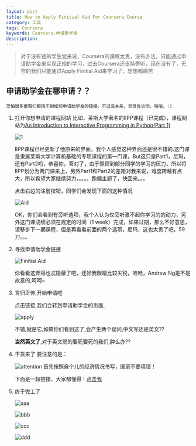 ```yaml
---
layout: post
title: How to Apply Finitial Aid For Coursera Course
category: 工具
tags: Coursera
keywords: Coursera,申请助学金
description: 
---
```


> 对于没有钱的学生党来说，Coursera的课程太贵，没有办法，只能通过申请助学金来实现正规的学习，过去Coursera还支持旁听，现在没有了，无奈的我们只能通过Apply Finitial Aid来学习了，想想都痛苦

## 申请助学金在哪申请？？

	恐怕很多童鞋们都找不到如何申请助学金的链接，不过没关系，哥哥告诉你，哈哈，:)

1. 打开你想申请的课程网站
	比如，莱斯大学著名的IIPP课程（已完成），课程网站为[An Introduction to Interactive Programming in Python(Part 1)](https://www.coursera.org/learn/interactive-python-1)

	![1](../../../pic/03-1.png)

	IIPP课程已经更新了他原来的界面，我个人感觉这种界面还是很不错的.这门课是隶属莱斯大学计算机基础的专项课程的第一门课，But这只是Part1，尼玛，还有Part2吗，恭喜你，答对了，由于照顾到部分同学的学习的压力，所以将IIPP划分为两门课来上，另外Part1和Part2的差距对我来说，难度跨越有点大，所以希望大家继续努力，。。。。跑偏主题了，快回来。。。

	点击右边的注册按钮，同学们会发现下面的这种情况

	![Aid](../../../pic/03-2.png)

	OK，你们会看到有旁听选项，我个人认为仅旁听激不起你学习的的动力，另外这门课成绩必须在规定的时间（1 week）完成，如果过期，那么不好意思，请移步下一期课程，但是再看看前面的两个选项，尼玛，这也太贵了吧，59刀。。。

2. 寻找申请助学金链接

	![Finitial Aid](../../../pic/03-3.png)

	你看看这弄得也忒隐蔽了吧，还好我眼睛比较尖锐，哈哈，Andrew Ng是不是故意的,呵呵~

3. 言归正传,开始申请吧

	点击链接,我们会转到申请助学金的页面,

	![apply](../../../pic/03-4.png)

	不错,就是它,如果你们看到这了,会产生两个疑问,中文写还是英文??

	**当然英文了**,对于英文弱的要死要死的我们,肿么办??

4. 干货来了
	要注意的是：

	![attention](../../../pic/03-5.png)
	首先按照自个儿的经济情况书写，国家不要填错！

	下面是一超链接，大家都懂得！[点击我](.../.../.../pic/apply.txt)

5. 终于完工了

	![aaa](.../.../.../pic/03-5.png)

	![bbb](.../.../.../pic/03-6.png)

	![ccc](.../.../.../pic/03-7.png)

	![ddd](.../.../.../pic/03-8.png)



